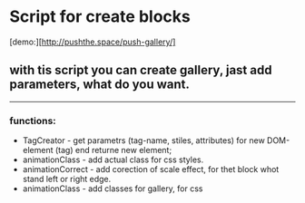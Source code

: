 # Script for create blocks

[demo:][http://pushthe.space/push-gallery/]

## with tis script you can create gallery, jast add parameters, what do you want.

---

### functions:

- TagCreator - get parametrs (tag-name, stiles, attributes) for new DOM-element (tag) end returne new element;
- animationClass - add actual class for css styles.
- animationCorrect - add corection of scale effect, for thet block whot stand left or right edge.
- animationClass - add classes for gallery, for css
